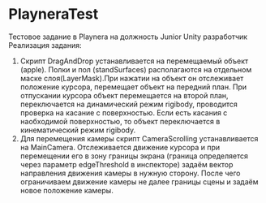 # PlayneraTest
Тестовое задание в Playnera на должность Junior Unity разработчик
Реализация задания:
1. Скрипт DragAndDrop устанавливается на перемещаемый объект (apple). Полки и пол (standSurfaces) располагаются на отдельном маске слоя(LayerMask).При нажатии на объект он отслеживает положение курсора, перемещает объект на передний план. При отпускании курсора объект перемещается на второй план, переключается на динамический режим rigibody, проводится проверка на касание с поверхностью. Если есть касания с наобходимой поверхностью, то объект переключается в кинематический режим rigibody.
2. Для перемещения камеры скрипт CameraScrolling устанавливается на MainCamera. Отслеживается движение курсора и при перемещении его в зону границы экрана (граница определяется через параметр edgeThreshold в инспекторе) задаём вектор направления движения камеры в нужную сторону. После чего ограничиваем движение камеры не далее границы сцены и задаём новое положение камеры. 
